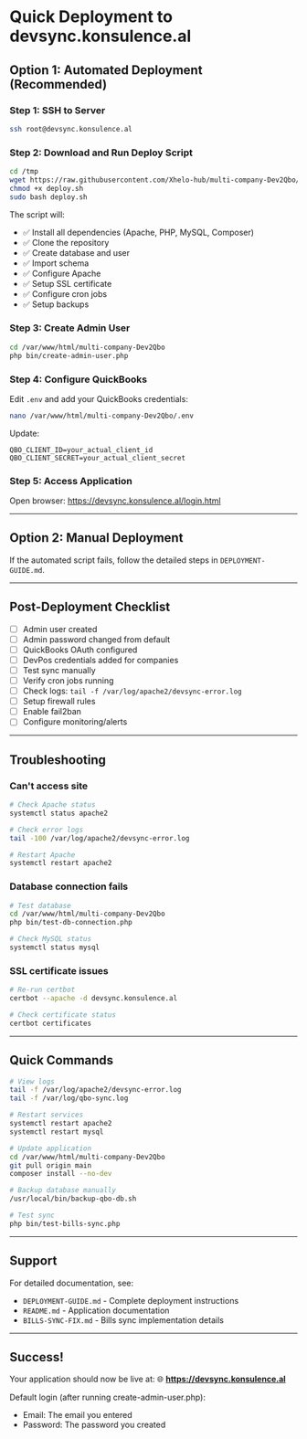 # Quick Deployment to devsync.konsulence.al

## Option 1: Automated Deployment (Recommended)

### Step 1: SSH to Server
```bash
ssh root@devsync.konsulence.al
```

### Step 2: Download and Run Deploy Script
```bash
cd /tmp
wget https://raw.githubusercontent.com/Xhelo-hub/multi-company-Dev2Qbo/main/deploy.sh
chmod +x deploy.sh
sudo bash deploy.sh
```

The script will:
- ✅ Install all dependencies (Apache, PHP, MySQL, Composer)
- ✅ Clone the repository
- ✅ Create database and user
- ✅ Import schema
- ✅ Configure Apache
- ✅ Setup SSL certificate
- ✅ Configure cron jobs
- ✅ Setup backups

### Step 3: Create Admin User
```bash
cd /var/www/html/multi-company-Dev2Qbo
php bin/create-admin-user.php
```

### Step 4: Configure QuickBooks
Edit `.env` and add your QuickBooks credentials:
```bash
nano /var/www/html/multi-company-Dev2Qbo/.env
```

Update:
```
QBO_CLIENT_ID=your_actual_client_id
QBO_CLIENT_SECRET=your_actual_client_secret
```

### Step 5: Access Application
Open browser: https://devsync.konsulence.al/login.html

---

## Option 2: Manual Deployment

If the automated script fails, follow the detailed steps in `DEPLOYMENT-GUIDE.md`.

---

## Post-Deployment Checklist

- [ ] Admin user created
- [ ] Admin password changed from default
- [ ] QuickBooks OAuth configured
- [ ] DevPos credentials added for companies
- [ ] Test sync manually
- [ ] Verify cron jobs running
- [ ] Check logs: `tail -f /var/log/apache2/devsync-error.log`
- [ ] Setup firewall rules
- [ ] Enable fail2ban
- [ ] Configure monitoring/alerts

---

## Troubleshooting

### Can't access site
```bash
# Check Apache status
systemctl status apache2

# Check error logs
tail -100 /var/log/apache2/devsync-error.log

# Restart Apache
systemctl restart apache2
```

### Database connection fails
```bash
# Test database
cd /var/www/html/multi-company-Dev2Qbo
php bin/test-db-connection.php

# Check MySQL status
systemctl status mysql
```

### SSL certificate issues
```bash
# Re-run certbot
certbot --apache -d devsync.konsulence.al

# Check certificate status
certbot certificates
```

---

## Quick Commands

```bash
# View logs
tail -f /var/log/apache2/devsync-error.log
tail -f /var/log/qbo-sync.log

# Restart services
systemctl restart apache2
systemctl restart mysql

# Update application
cd /var/www/html/multi-company-Dev2Qbo
git pull origin main
composer install --no-dev

# Backup database manually
/usr/local/bin/backup-qbo-db.sh

# Test sync
php bin/test-bills-sync.php
```

---

## Support

For detailed documentation, see:
- `DEPLOYMENT-GUIDE.md` - Complete deployment instructions
- `README.md` - Application documentation
- `BILLS-SYNC-FIX.md` - Bills sync implementation details

---

## Success!

Your application should now be live at:
🌐 **https://devsync.konsulence.al**

Default login (after running create-admin-user.php):
- Email: The email you entered
- Password: The password you created
